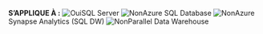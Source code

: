 <Token>**S’APPLIQUE À :** ![Oui](media/yes-icon.png)SQL Server ![Non](media/no-icon.png)Azure SQL Database ![Non](media/no-icon.png)Azure Synapse Analytics (SQL DW) ![Non](media/no-icon.png)Parallel Data Warehouse </Token>
